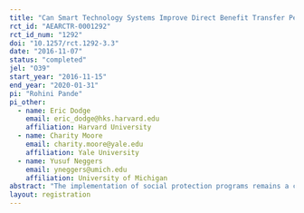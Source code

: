 ```yaml
---
title: "Can Smart Technology Systems Improve Direct Benefit Transfer Performance and Increase Participation? Evidence from MGNREGA in India"
rct_id: "AEARCTR-0001292"
rct_id_num: "1292"
doi: "10.1257/rct.1292-3.3"
date: "2016-11-07"
status: "completed"
jel: "O39"
start_year: "2016-11-15"
end_year: "2020-01-31"
pi: "Rohini Pande"
pi_other:
  - name: Eric Dodge
    email: eric_dodge@hks.harvard.edu
    affiliation: Harvard University
  - name: Charity Moore
    email: charity.moore@yale.edu
    affiliation: Yale University
  - name: Yusuf Neggers
    email: yneggers@umich.edu
    affiliation: University of Michigan
abstract: "The implementation of social protection programs remains a challenge in developing countries, often to the particular detriment of the most vulnerable intended beneficiaries. We will investigate the potential of a new internet- and mobile-based management and monitoring platform, developed in direct collaboration with the Indian Ministry of Rural Development, to improve the administration of a large government welfare scheme. A randomized control trial across multiple states will be conducted in which we provide the platform to different levels of the bureaucratic hierarchy responsible for program administration. The study will determine the extent to which heightening officials' performance incentives versus lowering their costs of information acquisition is effective, and whether complementarities between the two exist, in reducing payment delays and subsequently improving program uptake. We will additionally examine how impacts are mediated by bureaucrats’ own personality traits."
layout: registration
---
```


